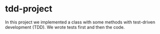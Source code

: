 # tdd-project
In this project we implemented a class with some methods with test-driven development (TDD). We wrote tests first and then the code. 
